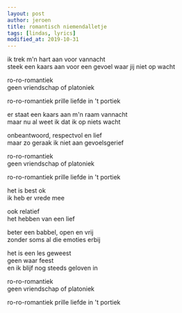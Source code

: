 ```yaml
---
layout: post
author: jeroen
title: romantisch niemendalletje
tags: [lindas, lyrics]
modified_at: 2019-10-31
---
```


ik trek m'n hart aan voor vannacht  
steek een kaars aan voor een gevoel waar jij niet op wacht


ro-ro-romantiek  
geen vriendschap of platoniek

ro-ro-romantiek
prille liefde in 't portiek


er staat een kaars aan m'n raam vannacht  
maar nu al weet ik dat ik op niets wacht  

onbeantwoord, respectvol en lief  
maar zo geraak ik niet aan gevoelsgerief


ro-ro-romantiek  
geen vriendschap of platoniek

ro-ro-romantiek
prille liefde in 't portiek


het is best ok  
ik heb er vrede mee  

ook relatief  
het hebben van een lief  

beter een babbel, open en vrij  
zonder soms al die emoties erbij  

het is een les geweest  
geen waar feest  
en ik blijf nog steeds geloven in

ro-ro-romantiek  
geen vriendschap of platoniek

ro-ro-romantiek
prille liefde in 't portiek
